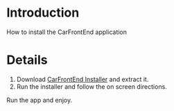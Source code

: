 # Introduction #

How to install the CarFrontEnd application

# Details #

  1. Download [CarFrontEnd Installer](http://mac-carfrontend.googlecode.com/files/CarFrontEnd.1_0_2.zip) and extract it.
  1. Run the installer and follow the on screen directions.

Run the app and enjoy.





